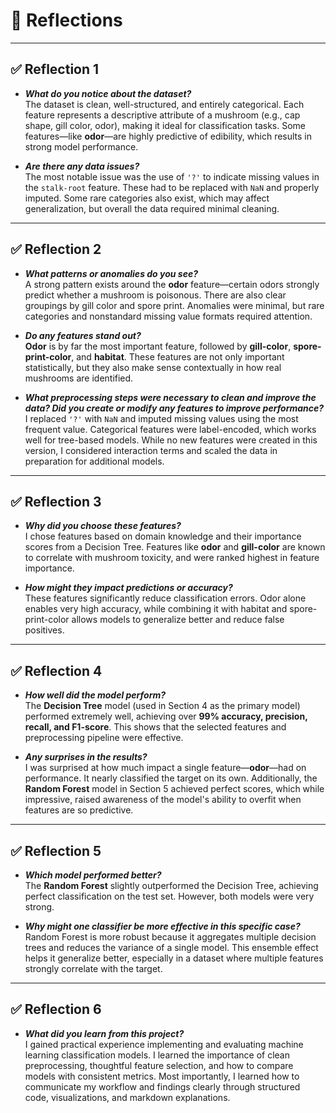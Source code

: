 

# 📝 Reflections

---

## ✅ **Reflection 1**

- **_What do you notice about the dataset?_**  
  The dataset is clean, well-structured, and entirely categorical. Each feature represents a descriptive attribute of a mushroom (e.g., cap shape, gill color, odor), making it ideal for classification tasks. Some features—like **odor**—are highly predictive of edibility, which results in strong model performance.

- **_Are there any data issues?_**  
  The most notable issue was the use of `'?'` to indicate missing values in the `stalk-root` feature. These had to be replaced with `NaN` and properly imputed. Some rare categories also exist, which may affect generalization, but overall the data required minimal cleaning.

---

## ✅ **Reflection 2**

- **_What patterns or anomalies do you see?_**  
  A strong pattern exists around the **odor** feature—certain odors strongly predict whether a mushroom is poisonous. There are also clear groupings by gill color and spore print. Anomalies were minimal, but rare categories and nonstandard missing value formats required attention.

- **_Do any features stand out?_**  
  **Odor** is by far the most important feature, followed by **gill-color**, **spore-print-color**, and **habitat**. These features are not only important statistically, but they also make sense contextually in how real mushrooms are identified.

- **_What preprocessing steps were necessary to clean and improve the data? Did you create or modify any features to improve performance?_**  
  I replaced `'?'` with `NaN` and imputed missing values using the most frequent value. Categorical features were label-encoded, which works well for tree-based models. While no new features were created in this version, I considered interaction terms and scaled the data in preparation for additional models.

---

## ✅ **Reflection 3**

- **_Why did you choose these features?_**  
  I chose features based on domain knowledge and their importance scores from a Decision Tree. Features like **odor** and **gill-color** are known to correlate with mushroom toxicity, and were ranked highest in feature importance.

- **_How might they impact predictions or accuracy?_**  
  These features significantly reduce classification errors. Odor alone enables very high accuracy, while combining it with habitat and spore-print-color allows models to generalize better and reduce false positives.

---

## ✅ **Reflection 4**

- **_How well did the model perform?_**  
  The **Decision Tree** model (used in Section 4 as the primary model) performed extremely well, achieving over **99% accuracy, precision, recall, and F1-score**. This shows that the selected features and preprocessing pipeline were effective.

- **_Any surprises in the results?_**  
  I was surprised at how much impact a single feature—**odor**—had on performance. It nearly classified the target on its own. Additionally, the **Random Forest** model in Section 5 achieved perfect scores, which while impressive, raised awareness of the model's ability to overfit when features are so predictive.

---

## ✅ **Reflection 5**

- **_Which model performed better?_**  
  The **Random Forest** slightly outperformed the Decision Tree, achieving perfect classification on the test set. However, both models were very strong.

- **_Why might one classifier be more effective in this specific case?_**  
  Random Forest is more robust because it aggregates multiple decision trees and reduces the variance of a single model. This ensemble effect helps it generalize better, especially in a dataset where multiple features strongly correlate with the target.

---

## ✅ **Reflection 6**

- **_What did you learn from this project?_**  
  I gained practical experience implementing and evaluating machine learning classification models. I learned the importance of clean preprocessing, thoughtful feature selection, and how to compare models with consistent metrics. Most importantly, I learned how to communicate my workflow and findings clearly through structured code, visualizations, and markdown explanations.
